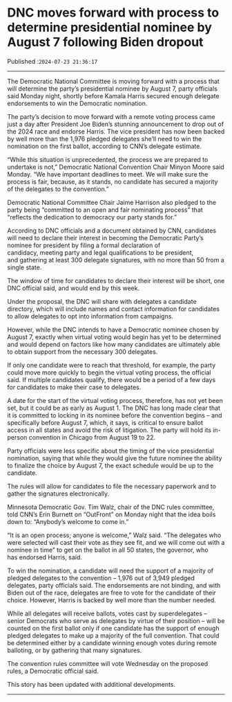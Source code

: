 # DNC moves forward with process to determine presidential nominee by August 7 following Biden dropout

Published :`2024-07-23 21:36:17`

---

The Democratic National Committee is moving forward with a process that will determine the party’s presidential nominee by August 7, party officials said Monday night, shortly before Kamala Harris secured enough delegate endorsements to win the Democratic nomination.

The party’s decision to move forward with a remote voting process came just a day after President Joe Biden’s stunning announcement to drop out of the 2024 race and endorse Harris. The vice president has now been backed by well more than the 1,976 pledged delegates she’ll need to win the nomination on the first ballot, according to CNN’s delegate estimate.

“While this situation is unprecedented, the process we are prepared to undertake is not,” Democratic National Convention Chair Minyon Moore said Monday. “We have important deadlines to meet. We will make sure the process is fair, because, as it stands, no candidate has secured a majority of the delegates to the convention.”

Democratic National Committee Chair Jaime Harrison also pledged to the party being “committed to an open and fair nominating process” that “reflects the dedication to democracy our party stands for.”

According to DNC officials and a document obtained by CNN, candidates will need to declare their interest in becoming the Democratic Party’s nominee for president by filing a formal declaration of candidacy, meeting party and legal qualifications to be president, and gathering at least 300 delegate signatures, with no more than 50 from a single state.

The window of time for candidates to declare their interest will be short, one DNC official said, and would end by this week.

Under the proposal, the DNC will share with delegates a candidate directory, which will include names and contact information for candidates to allow delegates to opt into information from campaigns.

However, while the DNC intends to have a Democratic nominee chosen by August 7, exactly when virtual voting would begin has yet to be determined and would depend on factors like how many candidates are ultimately able to obtain support from the necessary 300 delegates.

If only one candidate were to reach that threshold, for example, the party could move more quickly to begin the virtual voting process, the official said. If multiple candidates qualify, there would be a period of a few days for candidates to make their case to delegates.

A date for the start of the virtual voting process, therefore, has not yet been set, but it could be as early as August 1. The DNC has long made clear that it is committed to locking in its nominee before the convention begins – and specifically before August 7, which, it says, is critical to ensure ballot access in all states and avoid the risk of litigation. The party will hold its in-person convention in Chicago from August 19 to 22.

Party officials were less specific about the timing of the vice presidential nomination, saying that while they would give the future nominee the ability to finalize the choice by August 7, the exact schedule would be up to the candidate.

The rules will allow for candidates to file the necessary paperwork and to gather the signatures electronically.

Minnesota Democratic Gov. Tim Walz, chair of the DNC rules committee, told CNN’s Erin Burnett on “OutFront” on Monday night that the idea boils down to: “Anybody’s welcome to come in.”

“It is an open process; anyone is welcome,” Walz said. “The delegates who were selected will cast their vote as they see fit, and we will come out with a nominee in time” to get on the ballot in all 50 states, the governor, who has endorsed Harris, said.

To win the nomination, a candidate will need the support of a majority of pledged delegates to the convention – 1,976 out of 3,949 pledged delegates, party officials said. The endorsements are not binding, and with Biden out of the race, delegates are free to vote for the candidate of their choice. However, Harris is backed by well more than the number needed.

While all delegates will receive ballots, votes cast by superdelegates – senior Democrats who serve as delegates by virtue of their position – will be counted on the first ballot only if one candidate has the support of enough pledged delegates to make up a majority of the full convention. That could be determined either by a candidate winning enough votes during remote balloting, or by gathering that many signatures.

The convention rules committee will vote Wednesday on the proposed rules, a Democratic official said.

This story has been updated with additional developments.

---

